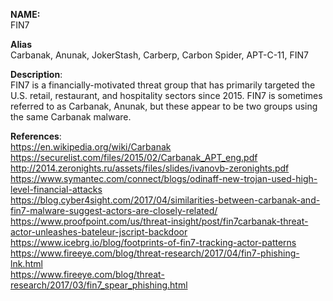 **NAME:**  
FIN7  
  
**Alias**  
Carbanak, Anunak, JokerStash, Carberp, Carbon Spider, APT-C-11, FIN7  
  
**Description**:   
FIN7 is a financially-motivated threat group that has primarily targeted the U.S. retail, restaurant, and hospitality sectors since 2015. FIN7 is sometimes referred to as Carbanak, Anunak, but these appear to be two groups using the same Carbanak malware.
  
**References**:  
https://en.wikipedia.org/wiki/Carbanak  
https://securelist.com/files/2015/02/Carbanak_APT_eng.pdf  
http://2014.zeronights.ru/assets/files/slides/ivanovb-zeronights.pdf  
https://www.symantec.com/connect/blogs/odinaff-new-trojan-used-high-level-financial-attacks  
https://blog.cyber4sight.com/2017/04/similarities-between-carbanak-and-fin7-malware-suggest-actors-are-closely-related/  
https://www.proofpoint.com/us/threat-insight/post/fin7carbanak-threat-actor-unleashes-bateleur-jscript-backdoor  
https://www.icebrg.io/blog/footprints-of-fin7-tracking-actor-patterns  
https://www.fireeye.com/blog/threat-research/2017/04/fin7-phishing-lnk.html  
https://www.fireeye.com/blog/threat-research/2017/03/fin7_spear_phishing.html
